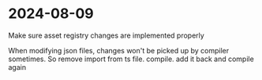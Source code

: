 # 2024-08-09

Make sure asset registry changes are implemented properly

When modifying json files, changes won't be picked up by compiler sometimes. So remove import from ts file. compile. add it back and compile again
